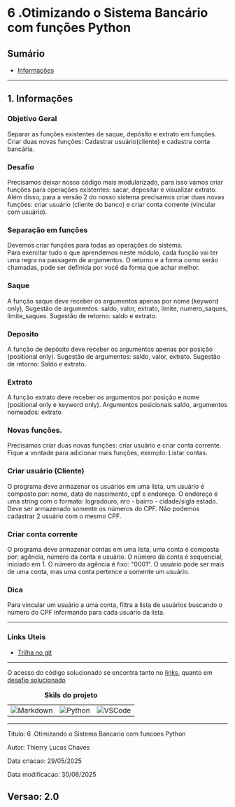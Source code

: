 # 6 .Otimizando o Sistema Bancário com funções Python
## Sumário 
- [Informações](#1-informações)
---
## 1. Informações

### Objetivo Geral 
Separar as funções existentes de saque, depósito e extrato em funções. Criar duas novas funções: Cadastrar usuário(cliente) e cadastra conta bancária. 

### Desafio 
Precisamos deixar nosso código mais modularizado, para isso vamos criar funções para operações existentes: sacar, depositar e visualizar extrato. Além disso, para a versão 2 do nosso sistema precisamos criar duas novas funções: criar usuário (cliente do banco) e criar conta corrente (vincular com usuário).

### Separação em funções
Devemos criar funções para todas as operações do sistema.  
Para exercitar tudo o que aprendemos neste módulo, cada função vai ter uma regra na passagem de argumentos. O retorno e a forma como serão chamadas, pode ser definida por você da forma que achar melhor. 

### Saque 
A função saque deve receber os argumentos apenas por nome (keyword only), Sugestão de argumentos: saldo, valor, extrato, limite, numero_saques, limite_saques. Sugestão de retorno: saldo e extrato. 

### Deposito 
A função de depósito deve receber os argumentos apenas por posição (positional only). Sugestão de argumentos: saldo, valor, extrato. Sugestão de retorno: Saldo e extrato. 

### Extrato 
A função extrato deve receber os argumentos por posição e nome (positional only e keyword only). Argumentos posicionais saldo, argumentos nomeados: extrato

### Novas funções. 
Precisamos criar duas novas funções: criar usuário e criar conta corrente. Fique a vontade para adicionar mais funções, exemplo: Listar contas. 

### Criar usuário (Cliente)
O programa deve armazenar os usuários em uma lista, um usuário é composto por: nome, data de nascimento, cpf e endereço. O endereço é uma string com o formato: logradouro, nro - bairro - cidade/sigla estado. Deve ser armazenado somente os números do CPF. Não podemos cadastrar 2 usuário com o mesmo CPF.
### Criar conta corrente 
O programa deve armazenar contas em uma lista, uma conta é composta por: agência, número da conta e usuário. O número da conta é sequencial, iniciado em 1. O número da agência é fixo: "0001". O usuário pode ser mais de uma conta, mas uma conta pertence a somente um usuário. 
### Dica 
Para vincular um usuário a uma conta, filtra a lista de usuários buscando o número do CPF informando para cada usuário da lista. 

---
### Links Uteis
- [Trilha no git](https://github.com/digitalinnovationone/trilha-python-dio)

---
O acesso  do código solucionado se encontra tanto no [links](#links-uteis), quanto em [desafio solucionado](src/desafio_1_solucionado.py)
<table style="text-align: center; width: 100%;"> 
<caption><b>Skils do projeto </b></caption>
<tr>
    <td style="text-align: center;">
    <img alt="Markdown" src="https://img.shields.io/badge/markdown-%23000000.svg?style=for-the-badge&logo=markdown&logoColor=white"/>
    </td>
    <td style="text-align: center;">
    <img alt="Python" src="https://img.shields.io/badge/python-3670A0?style=for-the-badge&logo=python&logoColor=ffdd54"/>
    </td>
    <td style="text-align: center;">
    <img alt="VSCode" src="https://img.shields.io/badge/Visual%20Studio%20Code-0078d7.svg?style=for-the-badge&logo=visual-studio-code&logoColor=white"/>
    </td>
<tr> 
</table>

---
Titulo: 6 .Otimizando o Sistema Bancario com funcoes Python 

Autor: Thierry Lucas Chaves

Data criacao: 29/05/2025

Data modificacao: 30/06/2025

Versao: 2.0  
---